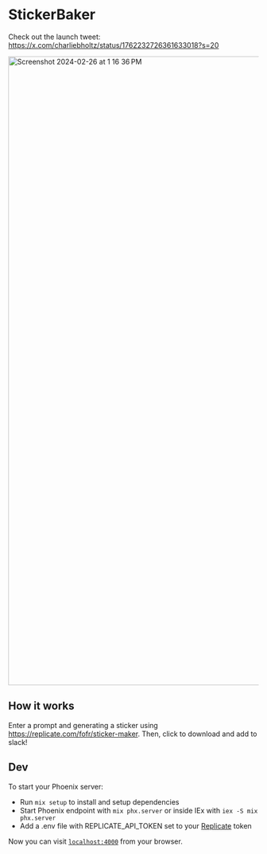 # StickerBaker

Check out the launch tweet: https://x.com/charliebholtz/status/1762232726361633018?s=20

<img width="1263" alt="Screenshot 2024-02-26 at 1 16 36 PM" src="https://github.com/cbh123/stickerbaker/assets/14149230/92e698f5-2c22-48e2-8f40-b037e9b5c506">


## How it works

Enter a prompt and generating a sticker using https://replicate.com/fofr/sticker-maker. Then, click to download and add to slack!

## Dev

To start your Phoenix server:

- Run `mix setup` to install and setup dependencies
- Start Phoenix endpoint with `mix phx.server` or inside IEx with `iex -S mix phx.server`
- Add a .env file with REPLICATE_API_TOKEN set to your [Replicate](https://replicate.com/) token

Now you can visit [`localhost:4000`](http://localhost:4000) from your browser.
